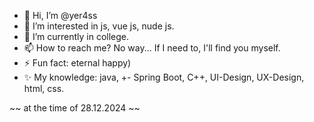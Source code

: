 - 👋 Hi, I’m @yer4ss
- 👀 I’m interested in js, vue js, nude js.
- 🌱 I’m currently in college.
- 📫 How to reach me? No way... If I need to, I'll find you myself.
- ⚡ Fun fact: eternal happy)
- ✨ My knowledge: java, +- Spring Boot, C++, UI-Design, UX-Design, html, css.

~~ at the time of 28.12.2024 ~~
